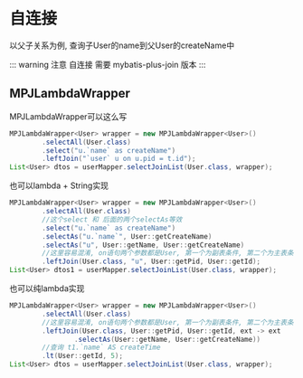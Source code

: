 # 自连接

以父子关系为例, 查询子User的name到父User的createName中

::: warning 注意
自连接 需要 mybatis-plus-join 版本 <Badge type="tip" text="1.4.0+" vertical="top" />
:::

## MPJLambdaWrapper

MPJLambdaWrapper可以这么写

```java
MPJLambdaWrapper<User> wrapper = new MPJLambdaWrapper<User>()
        .selectAll(User.class)
        .select("u.`name` as createName")
        .leftJoin("`user` u on u.pid = t.id");
List<User> dtos = userMapper.selectJoinList(User.class, wrapper);
```

也可以lambda + String实现

```java
MPJLambdaWrapper<User> wrapper = new MPJLambdaWrapper<User>()
        .selectAll(User.class)
        //这个select 和 后面的两个selectAs等效
        .select("u.`name` as createName")
        .selectAs("u.`name`", User::getCreateName)
        .selectAs("u", User::getName, User::getCreateName)
        //这里容易混淆, on语句两个参数都是User, 第一个为副表条件, 第二个为主表条件, 不要弄混了
        .leftJoin(User.class, "u", User::getPid, User::getId);
List<User> dtos1 = userMapper.selectJoinList(User.class, wrapper);
```

也可以纯lambda实现

```java
MPJLambdaWrapper<User> wrapper = new MPJLambdaWrapper<User>()
        .selectAll(User.class)
        //这里容易混淆, on语句两个参数都是User, 第一个为副表条件, 第二个为主表条件, 不要弄混了
        .leftJoin(User.class, User::getPid, User::getId, ext -> ext
                .selectAs(User::getName, User::getCreateName))
        //查询 t1.`name` AS createTime
        .lt(User::getId, 5);
List<User> dtos = userMapper.selectJoinList(User.class, wrapper);
```

<!--@include: ../../../component/code-warn.md-->

